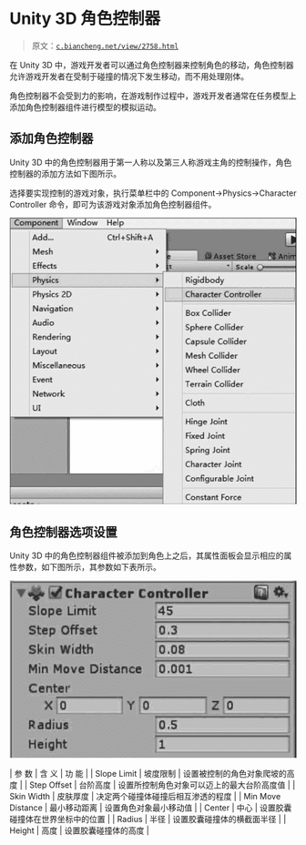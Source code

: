 # Unity 3D 角色控制器

> 原文：[`c.biancheng.net/view/2758.html`](http://c.biancheng.net/view/2758.html)

在 Unity 3D 中，游戏开发者可以通过角色控制器来控制角色的移动，角色控制器允许游戏开发者在受制于碰撞的情况下发生移动，而不用处理刚体。

角色控制器不会受到力的影响，在游戏制作过程中，游戏开发者通常在任务模型上添加角色控制器组件进行模型的模拟运动。

## 添加角色控制器

Unity 3D 中的角色控制器用于第一人称以及第三人称游戏主角的控制操作，角色控制器的添加方法如下图所示。

选择要实现控制的游戏对象，执行菜单栏中的 Component→Physics→Character Controller 命令，即可为该游戏对象添加角色控制器组件。

![添加角色控制器组件](img/bc7b5825d98890ceae601b07a4871a43.png)

## 角色控制器选项设置

Unity 3D 中的角色控制器组件被添加到角色上之后，其属性面板会显示相应的属性参数，如下图所示，其参数如下表所示。

![角色控制器参数设置](img/816ace42675ff8d742299bb7de8db48d.png)

| 参 数 | 含 义 | 功 能 |
| Slope Limit | 坡度限制 | 设置被控制的角色对象爬坡的高度 |
| Step Offset | 台阶高度 | 设置所控制角色对象可以迈上的最大台阶高度值 |
| Skin Width | 皮肤厚度 | 决定两个碰撞体碰撞后相互渗透的程度 |
| Min Move Distance | 最小移动距离 | 设置角色对象最小移动值 |
| Center | 中心 | 设置胶囊碰撞体在世界坐标中的位置 |
| Radius | 半径 | 设置胶囊碰撞体的横截面半径 |
| Height | 高度 | 设置胶囊碰撞体的高度 |